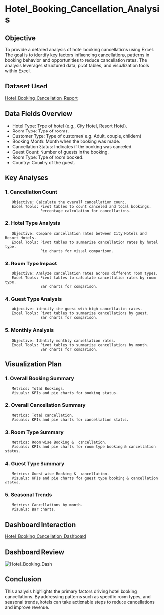 # Hotel_Booking_Cancellation_Analysis

## Objective
To provide a detailed analysis of hotel booking cancellations using Excel. The goal is to identify key factors influencing cancellations, patterns in booking behavior, and opportunities to reduce cancellation rates. The analysis leverages structured data, pivot tables, and visualization tools within Excel.

## Dataset Used

<a href="https://github.com/Sagar472820/Hotel_Booking_Cancellation_Excel/blob/main/Hotel_Booking_Dash.xlsx"> Hotel_Booking_Cancellation_Report </a>

## Data Fields Overview

- Hotel Type: Type of hotel (e.g., City Hotel, Resort Hotel).
- Room Type: Type of rooms.
- Customer Type: Type of customer( e.g. Adult, couple, childern)
- Booking Month: Month when the booking was made.
- Cancellation Status: Indicates if the booking was canceled.
- Guest Count: Number of guests in the booking.
- Room Type: Type of room booked.
- Country: Country of the guest.

## Key Analyses

### 1. Cancellation Count
       Objective: Calculate the overall cancellation count.
       Excel Tools: Pivot tables to count canceled and total bookings.
                    Percentage calculation for cancellations. 

### 2. Hotel Type Analysis
       Objective: Compare cancellation rates between City Hotels and Resort Hotels.
       Excel Tools: Pivot tables to summarize cancellation rates by hotel type.
                    Pie charts for visual comparison.                     

### 3. Room Type Impact
       Objective: Analyze cancellation rates across different room types.
       Excel Tools: Pivot tables to calculate cancellation rates by room type.
                    Bar charts for comparison.

### 4. Guest Type Analysis
       Objective: Identify the guest with high cancellation rates.
       Excel Tools: Pivot tables to summarize cancellations by guest.
                    Bar charts for comparison.                    

### 5. Monthly Analysis
       Objective: Identify monthly cancellation rates.
       Excel Tools: Pivot tables to summarize cancellations by month.
                    Bar charts for comparison.                     

## Visualization Plan

### 1. Overall Booking Summary
       Metrics: Total Bookings.
       Visuals: KPIs and pie charts for booking status.

### 2. Overall Cancellation Summary
       Metrics: Total cancellation.
       Visuals: KPIs and pie charts for cancellation status.       

### 3. Room Type Summary
       Metrics: Room wise Booking &  cancellation.
       Visuals: KPIs and pie charts for room type booking & cancellation status. 

### 4. Guest Type Summary
       Metrics: Guest wise Booking &  cancellation.
       Visuals: KPIs and pie charts for guest type booking & cancellation status. 

### 5. Seasonal Trends
       Metrics: Cancellations by month.
       Visuals: Bar charts.                    

## Dashboard Interaction

<a href="https://github.com/Sagar472820/Hotel_Booking_Cancellation_Excel/blob/main/Hotel_Booking_Dash.xlsx"> Hotel_Booking_Cancellation_Dashboard </a>

## Dashboard Review

![Hotel_Booking_Dash](https://github.com/user-attachments/assets/8b1a53e6-3163-414b-bf2a-83a06e1649be)

## Conclusion

This analysis highlights the primary factors driving hotel booking cancellations. By addressing patterns such as specific room types, and seasonal trends, hotels can take actionable steps to reduce cancellations and improve revenue.
